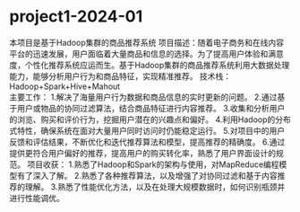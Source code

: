 # project1-2024-01
本项目是基于Hadoop集群的商品推荐系统
项目描述：随着电子商务和在线内容平台的迅速发展，用户面临着大量商品和信息的选择。为了提高用户体验和满意度，个性化推荐系统应运而生。基于Hadoop集群的商品推荐系统利用大数据处理能力，能够分析用户行为和商品特征，实现精准推荐。
技术栈：Hadoop+Spark+Hive+Mahout                            
主要工作：
1.解决了海量用户行为数据和商品信息的实时更新的问题。
2.通过基于用户或物品的协同过滤算法，结合商品特征进行内容推荐。
3.收集和分析用户的浏览、购买和评价行为，挖掘用户潜在的兴趣点和偏好。
4.利用Hadoop的分布式特性，确保系统在面对大量用户同时访问时仍能稳定运行。
5.对项目中的用户反馈和评估结果，不断优化和迭代推荐算法和模型，提高推荐的精确度。
6.通过提供更符合用户偏好的推荐，提高用户的购买转化率，熟悉了用户界面设计的规范。
项目收获：
1.熟悉了Hadoop和Spark的架构与使用，对MapReduce编程模型有了深入了解。
2.熟悉了各种推荐算法，以及增强了对协同过滤和基于内容推荐的理解。
3.熟悉了性能优化方法，以及在处理大规模数据时，如何识别瓶颈并进行性能调优。
